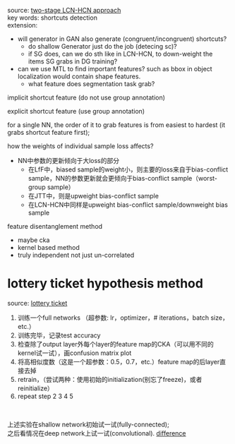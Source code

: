source: [two-stage LCN-HCN approach](https://github.com/YHJYH/Machine_Learning/blob/main/projects/Master_Thesis/papers.md#2-stage-lcn-hcn)<br>
key words: shortcuts detection<br>
extension: <br>
- will generator in GAN also generate (congruent/incongruent) shortcuts?
    - do shallow Generator just do the job (detecing sc)?
    - if SG does, can we do sth like in LCN-HCN, to down-weight the items SG grabs in DG training?
- can we use MTL to find important features? such as bbox in object localization would contain shape features.
    - what feature does segmentation task grab?


implicit shortcut feature (do not use group annotation)

explicit shortcut feature (use group annotation)

for a single NN, the order of it to grab features is from easiest to hardest (it grabs shortcut feature first);

how the weights of individual sample loss affects?
- NN中参数的更新倾向于大loss的部分
    - 在LfF中，biased sample的weight小，则主要的loss来自于bias-conflict sample，NN的参数更新就会更倾向于bias-conflict sample（worst-group sample）
    - 在JTT中，则是upweight bias-conflict sample
    - 在LCN-HCN中同样是upweight bias-conflict sample/downweight bias sample

feature disentanglement method
- maybe cka
- kernel based method
- truly independent not just un-correlated



# lottery ticket hypothesis method
source: [lottery ticket](https://github.com/YHJYH/Machine_Learning/blob/main/projects/Master_Thesis/papers/lottery_ticket.md#the-lottery-ticket-hypothesis-finding-sparse-trainable-neural-networks)<br>

1. 训练一个full networks （超参数: lr，optimizer，# iterations，batch size，etc.）
2. 训练完毕，记录test accuracy
3. 检查除了output layer外每个layer的feature map的CKA（可以用不同的kernel试一试），画confusion matrix plot
4. 将高相似度数（这是一个超参数：0.5，0.7，etc.）feature map的后layer直接去掉
5. retrain，（尝试两种：使用初始的initialization(别忘了freeze)，或者reinitialize）
6. repeat step 2 3 4 5
<br>

上述实验在shallow network初始试一试(fully-connected);<br>
之后看情况在deep network上试一试(convolutional). [difference](https://medium.com/swlh/fully-connected-vs-convolutional-neural-networks-813ca7bc6ee5)

